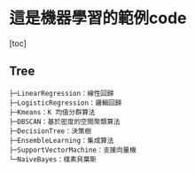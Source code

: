 # 這是機器學習的範例code

[toc]

## Tree

```
├─LinearRegression：線性回歸
├─LogisticRegression：邏輯回歸
├─Kmeans：K 均值分群算法
├─DBSCAN：基於密度的空間聚類算法
├─DecisionTree：決策樹
├─EnsembleLearning：集成算法
├─SupportVectorMachine：支援向量機
└─NaiveBayes：樸素貝葉斯


```
